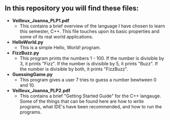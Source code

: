 ## In this repository you will find these files:
- **Veilleux_Joanna_PLP1.pdf**
  - This contains a brief overview of the language 
  I have chosen to learn this semester, C++. This file touches upon its 
  basic properties and some of its real world applications.
- **HelloWorld.py**
   - This is a simple Hello, World! program.
- **FizzBuzz.py**
  - This program prints the numbers 1 - 100. If the number is divisible
    by 3, it prints "Fizz". If the number is divisible by 5, it prints 
    "Buzz". If the number is divisible by both, it prints "FizzBuzz". 
- **GuessingGame.py**
  - This program gives a user 7 tries to guess a number bewtween 
    0 and 10. 
- **Veilleux_Joanna_PLP2.pdf**
  - This contains a brief "Getting Started Guide" for the C++ langauge. 
 Some of the things that can be found here are how to write programs, 
 what IDE's have been recommended, and how to run the programs.
